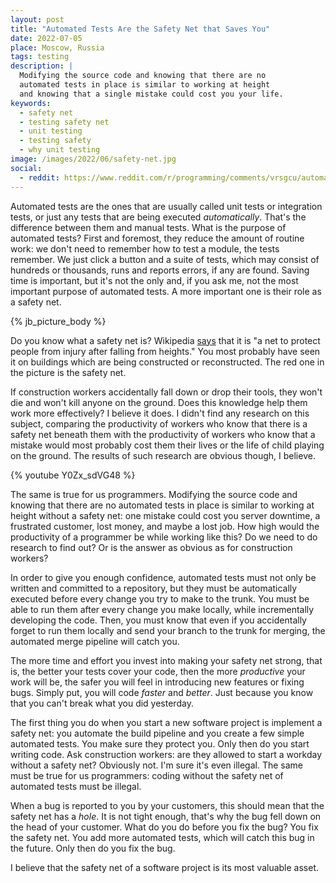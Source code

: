 ```yaml
---
layout: post
title: "Automated Tests Are the Safety Net that Saves You"
date: 2022-07-05
place: Moscow, Russia
tags: testing
description: |
  Modifying the source code and knowing that there are no
  automated tests in place is similar to working at height
  and knowing that a single mistake could cost you your life.
keywords:
  - safety net
  - testing safety net
  - unit testing
  - testing safety
  - why unit testing
image: /images/2022/06/safety-net.jpg
social:
  - reddit: https://www.reddit.com/r/programming/comments/vrsgcu/automated_tests_are_the_safety_net_that_saves_you/
---
```


Automated tests are the ones that are usually called unit tests or integration tests,
or just any tests that are being executed _automatically_. That's the difference
between them and manual tests. What is the purpose of automated tests?
First and foremost, they reduce the amount of routine work: we don't
need to remember how to test a module, the tests remember. We just click
a button and a suite of tests, which may consist of hundreds or thousands,
runs and reports errors, if any are found. Saving time is important,
but it's not the only and, if you ask me, not the most important purpose
of automated tests. A more important one is their role as a safety net.

<!--more-->

{% jb_picture_body %}

Do you know what a safety net is? Wikipedia
[says](https://en.wikipedia.org/wiki/Safety_net) that
it is "a net to protect people from injury after falling from heights."
You most probably have seen it on buildings which are being
constructed or reconstructed.
The red one in the picture is the safety net.

If construction workers accidentally fall down
or drop their tools, they won't die and won't kill anyone on the ground.
Does this knowledge help them work more effectively? I believe it does. I didn't
find any research on this subject, comparing the productivity
of workers who know that there is a safety net beneath them with the productivity
of workers who know that a mistake would most probably cost them their lives or
the life of child playing on the ground. The results of such research are obvious though,
I believe.

{% youtube Y0Zx_sdVG48 %}

The same is true for us programmers. Modifying the source code and knowing that
there are no automated tests in place is similar to working at height
without a safety net: one mistake could cost you server downtime, a frustrated
customer, lost money, and maybe a lost job. How high would the productivity
of a programmer be while working like this? Do we need to do research to find out?
Or is the answer as obvious as for construction workers?

In order to give you enough confidence, automated tests must not only be
written and committed to a repository, but they must be automatically executed
before every change you try to make to the trunk. You must be able
to run them after every change you make locally, while incrementally developing the code.
Then, you must know that even if you accidentally forget to run them locally
and send your branch to the trunk for merging, the automated merge pipeline
will catch you.

The more time and effort you invest into making your safety net strong,
that is, the better your tests cover your code, then the more _productive_ your
work will be, the safer you will feel in introducing new features or fixing bugs.
Simply put, you will code _faster_ and _better_. Just because you know that
you can't break what you did yesterday.

The first thing you do when you start a new software project is
implement a safety net: you automate the build pipeline and you create
a few simple automated tests. You make sure they protect you. Only then do you
start writing code. Ask construction workers: are they allowed to start a workday
without a safety net? Obviously not. I'm sure it's even illegal. The same
must be true for us programmers: coding without the safety net of automated tests
must be illegal.

When a bug is reported to you by your customers, this should mean
that the safety net has a _hole_. It is not tight enough, that's why the bug
fell down on the head of your customer. What do you do before you fix the bug?
You fix the safety net. You add more automated tests, which will catch this
bug in the future. Only then do you fix the bug.

I believe that the safety net of a software project is its most valuable asset.
